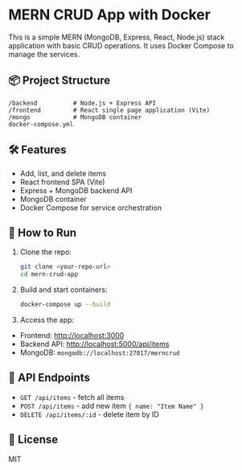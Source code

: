 # MERN CRUD App with Docker

This is a simple MERN (MongoDB, Express, React, Node.js) stack application with basic CRUD operations. It uses Docker Compose to manage the services.

## 📦 Project Structure

```
/backend          # Node.js + Express API
/frontend         # React single page application (Vite)
/mongo            # MongoDB container
docker-compose.yml
```

## 🛠️ Features

- Add, list, and delete items
- React frontend SPA (Vite)
- Express + MongoDB backend API
- MongoDB container
- Docker Compose for service orchestration

## 🚀 How to Run

1. Clone the repo:
   ```bash
   git clone <your-repo-url>
   cd mern-crud-app
   ```

2. Build and start containers:
   ```bash
   docker-compose up --build
   ```

3. Access the app:
- Frontend: [http://localhost:3000](http://localhost:3000)
- Backend API: [http://localhost:5000/api/items](http://localhost:5000/api/items)
- MongoDB: `mongodb://localhost:27017/merncrud`

## 📜 API Endpoints

- `GET /api/items` - fetch all items
- `POST /api/items` - add new item `{ name: "Item Name" }`
- `DELETE /api/items/:id` - delete item by ID

## 📝 License

MIT
